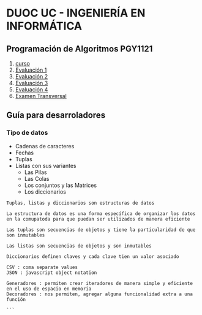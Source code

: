 # DUOC UC - INGENIERÍA EN INFORMÁTICA

## Programación de Algoritmos PGY1121
1. [curso](curso/README.md)
1. [Evaluación 1](eval1/README.md)
1. [Evaluación 2](eval2/README.md)
1. [Evaluación 3](eval3/README.md)
1. [Evaluación 4](eval4/README.md)
1. [Examen Transversal](et/README.md)


## Guía para desarroladores
### Tipo de datos 

* Cadenas de caracteres
* Fechas
* Tuplas
* Listas con sus variantes
    * Las Pilas
    * Las Colas
    * Los conjuntos y las Matrices
    * Los diccionarios


````
Tuplas, listas y diccionarios son estructuras de datos

La estructura de datos es una forma específica de organizar los datos en la comupatoda para que puedan ser utilizados de manera eficiente

Las tuplas son secuencias de objetos y tiene la particularidad de que son inmutables

Las listas son secuencias de objetos y son inmutables

Diccionarios definen claves y cada clave tien un valor asociado

CSV : coma separate values
JSON : javascript object notation

Generadores : permiten crear iteradores de manera simple y eficiente en el uso de espacio en memoria
Decoradores : nos permiten, agregar alguna funcionalidad extra a una función

```